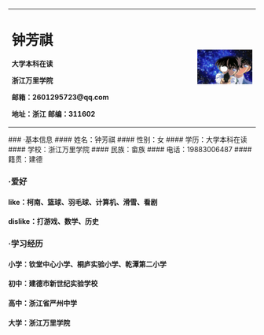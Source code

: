 <table border="0">
  <tr>
    <td width="75%">
      <h1>钟芳祺</h1>
      <p><b>大学本科在读</b></p>
      <p><b>浙江万里学院</b></p>
      <p><b>邮箱：2601295723@qq.com</b></p>
      <p><b>地址：浙江 邮编：311602</b></p>
    </td>
    <td width="25%">
      <img src="kn.jpg" width="100%">  
    </td>
  </tr>
</table>
### ·基本信息
#### 姓名：钟芳祺
#### 性别：女
#### 学历：大学本科在读
#### 学校：浙江万里学院
#### 民族：畲族
#### 电话：19883006487
#### 籍贯：建德

### ·爱好
#### like：柯南、篮球、羽毛球、计算机、滑雪、看剧
#### dislike：打游戏、数学、历史

### ·学习经历
#### 小学：钦堂中心小学、桐庐实验小学、乾潭第二小学
#### 初中：建德市新世纪实验学校
#### 高中：浙江省严州中学
#### 大学：浙江万里学院
